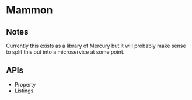 # Mammon

## Notes

Currently this exists as a library of Mercury but it will probably make sense to split this out into a microservice at some point.

## APIs

- Property
- Listings
